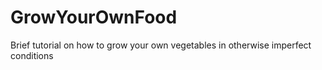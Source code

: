 # GrowYourOwnFood
Brief tutorial on how to grow your own vegetables in otherwise imperfect conditions

